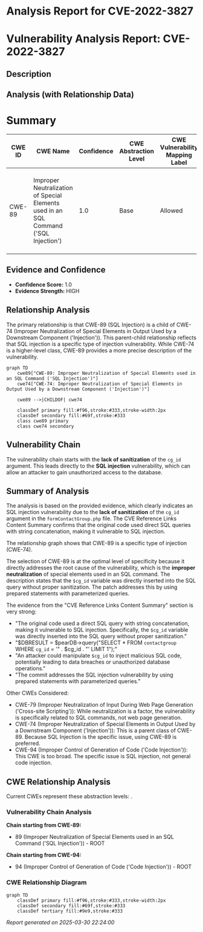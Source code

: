 # Analysis Report for CVE-2022-3827

# Vulnerability Analysis Report: CVE-2022-3827

## Description



## Analysis (with Relationship Data)

# Summary
| CWE ID | CWE Name | Confidence | CWE Abstraction Level | CWE Vulnerability Mapping Label | CWE-Vulnerability Mapping Notes |
|---|---|---|---|---|---|
| CWE-89 | Improper Neutralization of Special Elements used in an SQL Command ('SQL Injection') | 1.0 | Base | Allowed | Primary CWE: The vulnerability is due to **lack of sanitization** of the `cg_id` argument leading to SQL injection. |

## Evidence and Confidence

*   **Confidence Score:** 1.0
*   **Evidence Strength:** HIGH

## Relationship Analysis
The primary relationship is that CWE-89 (SQL Injection) is a child of CWE-74 (Improper Neutralization of Special Elements in Output Used by a Downstream Component ('Injection')). This parent-child relationship reflects that SQL injection is a specific type of injection vulnerability. While CWE-74 is a higher-level class, CWE-89 provides a more precise description of the vulnerability.

```mermaid
graph TD
    cwe89["CWE-89: Improper Neutralization of Special Elements used in an SQL Command ('SQL Injection')"]
    cwe74["CWE-74: Improper Neutralization of Special Elements in Output Used by a Downstream Component ('Injection')"]

    cwe89 -->|CHILDOF| cwe74

    classDef primary fill:#f96,stroke:#333,stroke-width:2px
    classDef secondary fill:#69f,stroke:#333
    class cwe89 primary
    class cwe74 secondary
```

## Vulnerability Chain
The vulnerability chain starts with the **lack of sanitization** of the `cg_id` argument. This leads directly to the **SQL injection** vulnerability, which can allow an attacker to gain unauthorized access to the database.

## Summary of Analysis
The analysis is based on the provided evidence, which clearly indicates an SQL injection vulnerability due to the **lack of sanitization** of the `cg_id` argument in the `formContactGroup.php` file. The CVE Reference Links Content Summary confirms that the original code used direct SQL queries with string concatenation, making it vulnerable to SQL injection.

The relationship graph shows that CWE-89 is a specific type of injection (CWE-74).

The selection of CWE-89 is at the optimal level of specificity because it directly addresses the root cause of the vulnerability, which is the **improper neutralization** of special elements used in an SQL command. The description states that the `$cg_id` variable was directly inserted into the SQL query without proper sanitization. The patch addresses this by using prepared statements with parameterized queries.

The evidence from the "CVE Reference Links Content Summary" section is very strong:
- "The original code used a direct SQL query with string concatenation, making it vulnerable to SQL injection. Specifically, the `$cg_id` variable was directly inserted into the SQL query without proper sanitization."
- "$DBRESULT = $pearDB->query("SELECT * FROM `contactgroup` WHERE `cg_id` = '" . $cg_id . "' LIMIT 1");"
- "An attacker could manipulate `$cg_id` to inject malicious SQL code, potentially leading to data breaches or unauthorized database operations."
- "The commit addresses the SQL injection vulnerability by using prepared statements with parameterized queries."

Other CWEs Considered:
- CWE-79 (Improper Neutralization of Input During Web Page Generation ('Cross-site Scripting')): While neutralization is a factor, the vulnerability is specifically related to SQL commands, not web page generation.
- CWE-74 (Improper Neutralization of Special Elements in Output Used by a Downstream Component ('Injection')): This is a parent class of CWE-89. Because SQL Injection is the specific issue, using CWE-89 is preferred.
- CWE-94 (Improper Control of Generation of Code ('Code Injection')): This CWE is too broad. The specific issue is SQL injection, not general code injection.


## CWE Relationship Analysis

Current CWEs represent these abstraction levels: .


### Vulnerability Chain Analysis

**Chain starting from CWE-89:**
- 89 (Improper Neutralization of Special Elements used in an SQL Command ('SQL Injection')) - ROOT


**Chain starting from CWE-94:**
- 94 (Improper Control of Generation of Code ('Code Injection')) - ROOT



### CWE Relationship Diagram

```mermaid
graph TD
    classDef primary fill:#f96,stroke:#333,stroke-width:2px
    classDef secondary fill:#69f,stroke:#333
    classDef tertiary fill:#9e9,stroke:#333
```



*Report generated on 2025-03-30 22:24:00*
